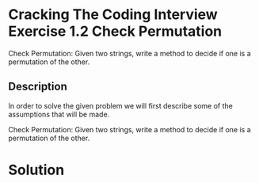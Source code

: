 # Cracking The Coding Interview Exercise 1.2 Check Permutation
Check Permutation: Given two strings, write a method to decide if one is a permutation of the
other.

## Description
In order to solve the given problem we will first describe some of the assumptions that will be made. 

Check Permutation: Given two strings, write a method to decide if one is a permutation of the
other.

# Solution
